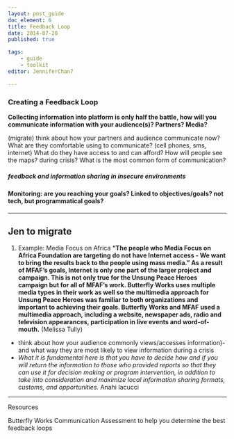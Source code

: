 ```yaml
---
layout: post_guide
doc_element: 6
title: Feedback Loop
date: 2014-07-20
published: true

tags:
	- guide
	- toolkit
editor: JenniferChan7

---
```


### Creating a Feedback Loop

__Collecting information into platform is only half the battle, how will you communicate information with your audience(s)? Partners? Media?__

(migrate) think about how your partners and audience communicate now? What are they comfortable using to communicate? (cell phones, sms, internet) What do they have access to and can afford?
How will people see the maps?  during crisis? What is the most common form of communication?

##### feedback and information sharing in insecure environments


#### Monitoring: are you reaching your goals? Linked to objectives/goals? not tech, but programmatical goals?

___
## Jen to migrate

1.   Example: Media Focus on Africa __“The people who Media Focus on Africa Foundation are targeting do not have Internet access - We want to bring the results back to the people using mass media.” As a result of MFAF’s goals, Internet is only one part of the larger project and campaign. This is not only true for the Unsung Peace Heroes campaign but for all of MFAF’s work. Butterfly Works uses multiple media types in their work as well so the multimedia approach for Unsung Peace Heroes was familiar to both organizations and important to achieving their goals. Butterfly Works and MFAF used a multimedia approach, including a website, newspaper ads, radio and television appearances, participation in live events and word-of-mouth.__ (Melissa Tully)  
+ think about how your audience commonly views/accesses information)- and what way they are most likely to view information during a crisis
+ _What it is fundamental here is that you have to decide how and if you will return the information to those who provided reports so that they can use it for decision making or program intervention, in addition to take into consideration and maximize local information sharing formats, customs, and opportunities._ Anahi Iacucci

___
Resources

Butterfly Works Communication Assessment to help you determine the best feedback loops
